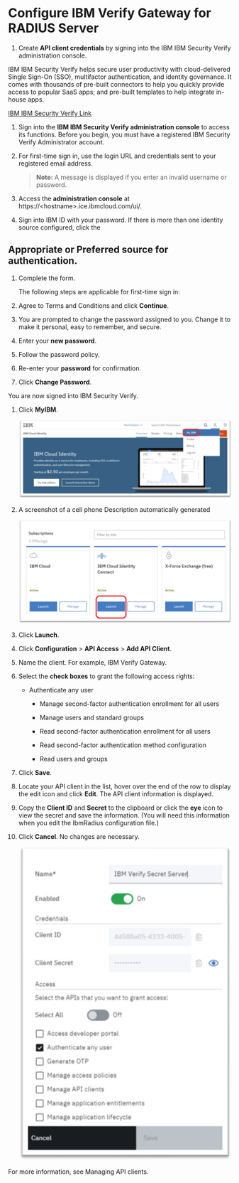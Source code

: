 [title]: # (Configure IBM Verify Gateway for RADIUS Server)
[tags]: # (configuration)
[priority]: # (701)
[display]: # (none)
# Configure IBM Verify Gateway for RADIUS Server

1. Create __API client credentials__ by signing into the IBM IBM Security Verify administration console.

IBM IBM Security Verify helps secure user productivity with cloud-delivered Single Sign-On (SSO), multifactor authentication, and identity governance. It comes with thousands of pre-built connectors to help you quickly provide access to popular SaaS apps; and pre-built templates to help integrate in-house apps.

[IBM IBM Security Verify Link](https://www.ibm.com/us-en/marketplace/cloud-identity?cm_mmc=Search_Google-_-Security_Govern%2Busers%2Band%2Btheir%2Baccess-_-WW_NA-_-ibm%20cloud%20identity_e&cm_mmca1=000000NP&cm_mmca2=10005589&cm_mmca7=9008135&cm_mmca8=aud-384354108630%3Akwd-397836672603&cm_mmca9=_k_EAIaIQobChMIvLSOxvCn5AIVEp6fCh2ROAiNEAAYASAAEgJ5TPD_BwE_k_&cm_mmca10=354223824868&cm_mmca11=e&gclsrc=aw.ds&&gclid=EAIaIQobChMIvLSOxvCn5AIVEp6fCh2ROAiNEAAYASAAEgJ5TPD_BwE)

1. Sign into the __IBM IBM Security Verify administration console__ to access its functions. Before you begin, you must have a registered IBM Security Verify Administrator account.

1. For first-time sign in, use the login URL and credentials sent to your registered email address.

   >**Note:** A message is displayed if you enter an invalid username or password.

1. Access the __administration console__ at https://\<hostname\>.ice.ibmcloud.com/ui/.

1. Sign into IBM ID with your password. If there is more than one identity source configured, click the

## Appropriate or Preferred source for authentication.

1. Complete the form.

   The following steps are applicable for first-time sign in:

1. Agree to Terms and Conditions and click __Continue__.

1. You are prompted to change the password assigned to you. Change it to make it personal, easy to remember, and secure.

1. Enter your __new password__.

1. Follow the password policy.

1. Re-enter your __password__ for confirmation.

1. Click __Change Password__.

You are now signed into IBM Security Verify.

1. Click __MyIBM__.

   ![](images/04102f7eee193b5c2b34f08628359bae.png)
1. A screenshot of a cell phone Description automatically generated

   ![](images/b5c4adc123e481b54e4979f1c3b50a88.png)

1. Click __Launch__.

1. Click __Configuration__ \> __API Access__ \> __Add API Client__.

1. Name the client. For example, IBM Verify Gateway.

1. Select the __check boxes__ to grant the following access rights:

   * Authenticate any user

      * Manage second-factor authentication enrollment for all users

      * Manage users and standard groups

      * Read second-factor authentication enrollment for all users

      * Read second-factor authentication method configuration

      * Read users and groups

1. Click __Save__.

1. Locate your API client in the list, hover over the end of the row to display the edit icon and click __Edit__. The API client information is displayed.

1. Copy the __Client ID__ and __Secret__ to the clipboard or click the __eye__ icon to view the secret and save the information. (You will need this information when you edit the IbmRadius configuration file.)

1. Click __Cancel__. No changes are necessary.

   ![](images/5e3d23a7e35ce9ee73e5a93dc2433b44.png)

For more information, see Managing API clients.
